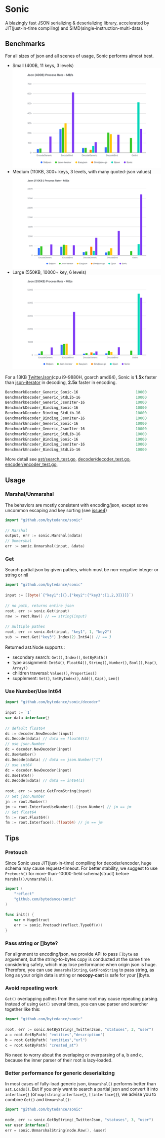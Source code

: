 # Sonic

A blazingly fast JSON serializing &amp; deserializing library, accelerated by JIT(just-in-time compiling) and SIMD(single-instruction-multi-data).

## Benchmarks
For all sizes of json and all scenes of usage, Sonic performs almost best.
- Small (400B, 11 keys, 3 levels)
![small benchmarks](bench-400B.png)
- Medium (110KB, 300+ keys, 3 levels, with many quoted-json values)
![medium benchmarks](bench-110KB.png)
- Large (550KB, 10000+ key, 6 levels)
![large benchmarks](bench-550KB.png)

For a 13KB [TwitterJson](https://github.com/bytedance/sonic/blob/main/decoder/testdata_test.go#L19)(cpu i9-9880H, goarch amd64), Sonic is **1.5x** faster than [json-iterator](https://github.com/json-iterator/go) in decoding, **2.5x** faster in encoding.

```powershell
BenchmarkDecoder_Generic_Sonic-16                          10000             54309 ns/op         240.01 MB/s       46149 B/op        303 allocs/op
BenchmarkDecoder_Generic_StdLib-16                         10000            135268 ns/op          96.36 MB/s       50899 B/op        772 allocs/op
BenchmarkDecoder_Generic_JsonIter-16                       10000             96701 ns/op         134.80 MB/s       55791 B/op       1068 allocs/op
BenchmarkDecoder_Binding_Sonic-16                          10000             29478 ns/op         442.20 MB/s       26062 B/op         34 allocs/op
BenchmarkDecoder_Binding_StdLib-16                         10000            119348 ns/op         109.22 MB/s       10560 B/op        207 allocs/op
BenchmarkDecoder_Binding_JsonIter-16                       10000             37646 ns/op         346.25 MB/s       14673 B/op        385 allocs/op
BenchmarkEncoder_Generic_Sonic-16                          10000             25894 ns/op         503.39 MB/s       19096 B/op         42 allocs/op
BenchmarkEncoder_Generic_JsonIter-16                       10000             50275 ns/op         259.27 MB/s       13432 B/op         77 allocs/op
BenchmarkEncoder_Generic_StdLib-16                         10000            154901 ns/op          84.15 MB/s       48173 B/op        827 allocs/op
BenchmarkEncoder_Binding_Sonic-16                          10000              7373 ns/op        1768.04 MB/s       13861 B/op          4 allocs/op
BenchmarkEncoder_Binding_JsonIter-16                       10000             23223 ns/op         561.31 MB/s        9489 B/op          2 allocs/op
BenchmarkEncoder_Binding_StdLib-16                         10000             19512 ns/op         668.07 MB/s        9477 B/op          1 allocs/op
```
More detail see [ast/search_test.go](https://github.com/bytedance/sonic/blob/main/ast/search_test.go), [decoder/decoder_test.go](https://github.com/bytedance/sonic/blob/main/decoder/decoder_test.go), [encoder/encoder_test.go](https://github.com/bytedance/sonic/blob/main/encoder/encoder_test.go),

## Usage

### Marshal/Unmarshal

The behaviors are mostly consistent with encoding/json, except some uncommon escaping and key sorting (see [issue4](https://github.com/bytedance/sonic/issues/4))
 ```go
import "github.com/bytedance/sonic"

// Marshal
output, err := sonic.Marshal(&data) 
// Unmarshal
err := sonic.Unmarshal(input, &data) 
 ```

### Get

Search partial json by given pathes, which must be non-negative integer or string or nil
```go
import "github.com/bytedance/sonic"

input := []byte(`{"key1":[{},{"key2":{"key3":[1,2,3]}}]}`)

// no path, returns entire json
root, err := sonic.Get(input)
raw := root.Raw() // == string(input)

// multiple pathes
root, err := sonic.Get(input, "key1", 1, "key2")
sub := root.Get("key3").Index(2).Int64() // == 3
```
Returned ast.Node supports：
- secondary search: `Get()`, `Index()`, `GetByPath()`
- type assignment: `Int64()`, `Float64()`, `String()`, `Number()`, `Bool()`, `Map()`, `Array()`
- children traversal: `Values()`, `Properties()`
- supplement: `Set()`, `SetByIndex()`, `Add()`, `Cap()`, `Len()`

### Use Number/Use Int64
 ```go
import "github.com/bytedance/sonic/decoder"

input := `1`
var data interface{}

// default float64
dc := decoder.NewDecoder(input) 
dc.Decode(&data) // data == float64(1)
// use json.Number
dc = decoder.NewDecoder(input)
dc.UseNumber()
dc.Decode(&data) // data == json.Number("1")
// use int64
dc = decoder.NewDecoder(input)
dc.UseInt64()
dc.Decode(&data) // data == int64(1)

root, err := sonic.GetFromString(input)
// Get json.Number
jn := root.Number()
jm := root.InterfaceUseNumber().(json.Number) // jn == jm
// Get float64
fn := root.Float64()
fm := root.Interface().(float64) // jn == jm
 ```

## Tips

### Pretouch
Since Sonic uses JIT(just-in-time) compiling for decoder/encoder, huge schema may cause request-timeout. For better stability, we suggest to use `Pretouch()` for more-than-10000-field schema(struct) before `Marshal()/Unmarshal()`.
```go
import (
    "reflect"
    "github.com/bytedance/sonic"
)

func init() {
    var v HugeStruct
    err := sonic.Pretouch(reflect.TypeOf(v))
}
```

### Pass string or []byte?
For alignment to encoding/json, we provide API to pass `[]byte` as arguement, but the string-to-bytes copy is conducted at the same time considering safety, which may lose performance when origin json is huge. Therefore, you can use `UnmarshalString`, `GetFromString` to pass string, as long as your origin data is string or **nocopy-cast** is safe for your []byte.

### Avoid repeating work
`Get()` overlapping pathes from the same root may cause repeating parsing. Instead of using `Get()` several times, you can use parser and searcher together like this:
```go
import "github.com/bytedance/sonic"

root, err := sonic.GetByString(_TwitterJson, "statuses", 3, "user")
a = root.GetByPath( "entities","description")
b = root.GetByPath( "entities","url")
c = root.GetByPath( "created_at")
```
No need to worry about the overlaping or overparsing of a, b and c, because the inner parser of their root is lazy-loaded.
### Better performance for generic deserializing
In most cases of fully-load generic json, `Unmarshal()` performs better than `ast.Loads()`. But if you only want to search a partial json and convert it into `interface{}` (or `map[string]interface{}`, `[]interface{}`), we advise you to combine `Get()` and `Unmarshal()`:
```go
import "github.com/bytedance/sonic"

node, err := sonic.GetByString(_TwitterJson, "statuses", 3, "user")
var user interface{}
err = sonic.UnmarshalString(node.Raw(), &user)
```

